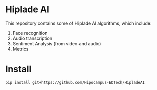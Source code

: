 # Hiplade AI

This repository contains some of Hiplade AI algorithms, which include:
  
  1. Face recognition
  2. Audio transcription
  3. Sentiment Analysis (from video and audio)
  4. Metrics


# Install

    pip install git+https://github.com/Hipocampus-EDTech/HipladeAI

